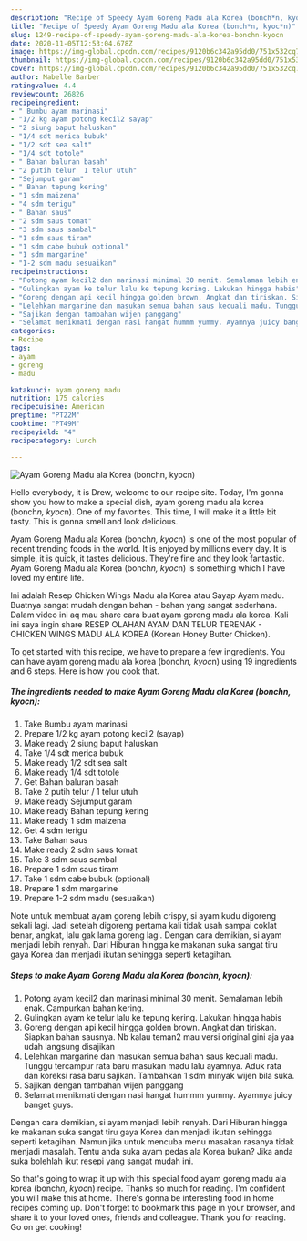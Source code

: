 ```yaml
---
description: "Recipe of Speedy Ayam Goreng Madu ala Korea (bonch*n, kyoc*n)"
title: "Recipe of Speedy Ayam Goreng Madu ala Korea (bonch*n, kyoc*n)"
slug: 1249-recipe-of-speedy-ayam-goreng-madu-ala-korea-bonchn-kyocn
date: 2020-11-05T12:53:04.678Z
image: https://img-global.cpcdn.com/recipes/9120b6c342a95dd0/751x532cq70/ayam-goreng-madu-ala-korea-bonchn-kyocn-foto-resep-utama.jpg
thumbnail: https://img-global.cpcdn.com/recipes/9120b6c342a95dd0/751x532cq70/ayam-goreng-madu-ala-korea-bonchn-kyocn-foto-resep-utama.jpg
cover: https://img-global.cpcdn.com/recipes/9120b6c342a95dd0/751x532cq70/ayam-goreng-madu-ala-korea-bonchn-kyocn-foto-resep-utama.jpg
author: Mabelle Barber
ratingvalue: 4.4
reviewcount: 26826
recipeingredient:
- " Bumbu ayam marinasi"
- "1/2 kg ayam potong kecil2 sayap"
- "2 siung baput haluskan"
- "1/4 sdt merica bubuk"
- "1/2 sdt sea salt"
- "1/4 sdt totole"
- " Bahan baluran basah"
- "2 putih telur  1 telur utuh"
- "Sejumput garam"
- " Bahan tepung kering"
- "1 sdm maizena"
- "4 sdm terigu"
- " Bahan saus"
- "2 sdm saus tomat"
- "3 sdm saus sambal"
- "1 sdm saus tiram"
- "1 sdm cabe bubuk optional"
- "1 sdm margarine"
- "1-2 sdm madu sesuaikan"
recipeinstructions:
- "Potong ayam kecil2 dan marinasi minimal 30 menit. Semalaman lebih enak. Campurkan bahan kering."
- "Gulingkan ayam ke telur lalu ke tepung kering. Lakukan hingga habis"
- "Goreng dengan api kecil hingga golden brown. Angkat dan tiriskan. Siapkan bahan sausnya. Nb kalau teman2 mau versi original gini aja yaa udah langsung disajikan"
- "Lelehkan margarine dan masukan semua bahan saus kecuali madu. Tunggu tercampur rata baru masukan madu lalu ayamnya. Aduk rata dan koreksi rasa baru sajikan. Tambahkan 1 sdm minyak wijen bila suka."
- "Sajikan dengan tambahan wijen panggang"
- "Selamat menikmati dengan nasi hangat hummm yummy. Ayamnya juicy banget guys."
categories:
- Recipe
tags:
- ayam
- goreng
- madu

katakunci: ayam goreng madu 
nutrition: 175 calories
recipecuisine: American
preptime: "PT22M"
cooktime: "PT49M"
recipeyield: "4"
recipecategory: Lunch

---
```



![Ayam Goreng Madu ala Korea (bonch*n, kyoc*n)](https://img-global.cpcdn.com/recipes/9120b6c342a95dd0/751x532cq70/ayam-goreng-madu-ala-korea-bonchn-kyocn-foto-resep-utama.jpg)

Hello everybody, it is Drew, welcome to our recipe site. Today, I'm gonna show you how to make a special dish, ayam goreng madu ala korea (bonch*n, kyoc*n). One of my favorites. This time, I will make it a little bit tasty. This is gonna smell and look delicious.

Ayam Goreng Madu ala Korea (bonch*n, kyoc*n) is one of the most popular of recent trending foods in the world. It is enjoyed by millions every day. It is simple, it is quick, it tastes delicious. They're fine and they look fantastic. Ayam Goreng Madu ala Korea (bonch*n, kyoc*n) is something which I have loved my entire life.

Ini adalah Resep Chicken Wings Madu ala Korea atau Sayap Ayam madu. Buatnya sangat mudah dengan bahan - bahan yang sangat sederhana. Dalam video ini aq mau share cara buat ayam goreng madu ala korea. Kali ini saya ingin share RESEP OLAHAN AYAM DAN TELUR TERENAK - CHICKEN WINGS MADU ALA KOREA (Korean Honey Butter Chicken).


To get started with this recipe, we have to prepare a few ingredients. You can have ayam goreng madu ala korea (bonch*n, kyoc*n) using 19 ingredients and 6 steps. Here is how you cook that.

<!--inarticleads1-->

##### The ingredients needed to make Ayam Goreng Madu ala Korea (bonch*n, kyoc*n):

1. Take  Bumbu ayam marinasi
1. Prepare 1/2 kg ayam potong kecil2 (sayap)
1. Make ready 2 siung baput haluskan
1. Take 1/4 sdt merica bubuk
1. Make ready 1/2 sdt sea salt
1. Make ready 1/4 sdt totole
1. Get  Bahan baluran basah
1. Take 2 putih telur / 1 telur utuh
1. Make ready Sejumput garam
1. Make ready  Bahan tepung kering
1. Make ready 1 sdm maizena
1. Get 4 sdm terigu
1. Take  Bahan saus
1. Make ready 2 sdm saus tomat
1. Take 3 sdm saus sambal
1. Prepare 1 sdm saus tiram
1. Take 1 sdm cabe bubuk (optional)
1. Prepare 1 sdm margarine
1. Prepare 1-2 sdm madu (sesuaikan)


Note untuk membuat ayam goreng lebih crispy, si ayam kudu digoreng sekali lagi. Jadi setelah digoreng pertama kali tidak usah sampai coklat benar, angkat, lalu gak lama goreng lagi. Dengan cara demikian, si ayam menjadi lebih renyah. Dari Hiburan hingga ke makanan suka sangat tiru gaya Korea dan menjadi ikutan sehingga seperti ketagihan. 

<!--inarticleads2-->

##### Steps to make Ayam Goreng Madu ala Korea (bonch*n, kyoc*n):

1. Potong ayam kecil2 dan marinasi minimal 30 menit. Semalaman lebih enak. Campurkan bahan kering.
1. Gulingkan ayam ke telur lalu ke tepung kering. Lakukan hingga habis
1. Goreng dengan api kecil hingga golden brown. Angkat dan tiriskan. Siapkan bahan sausnya. Nb kalau teman2 mau versi original gini aja yaa udah langsung disajikan
1. Lelehkan margarine dan masukan semua bahan saus kecuali madu. Tunggu tercampur rata baru masukan madu lalu ayamnya. Aduk rata dan koreksi rasa baru sajikan. Tambahkan 1 sdm minyak wijen bila suka.
1. Sajikan dengan tambahan wijen panggang
1. Selamat menikmati dengan nasi hangat hummm yummy. Ayamnya juicy banget guys.


Dengan cara demikian, si ayam menjadi lebih renyah. Dari Hiburan hingga ke makanan suka sangat tiru gaya Korea dan menjadi ikutan sehingga seperti ketagihan. Namun jika untuk mencuba menu masakan rasanya tidak menjadi masalah. Tentu anda suka ayam pedas ala Korea bukan? Jika anda suka bolehlah ikut resepi yang sangat mudah ini. 

So that's going to wrap it up with this special food ayam goreng madu ala korea (bonch*n, kyoc*n) recipe. Thanks so much for reading. I'm confident you will make this at home. There's gonna be interesting food in home recipes coming up. Don't forget to bookmark this page in your browser, and share it to your loved ones, friends and colleague. Thank you for reading. Go on get cooking!
